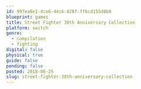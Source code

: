 ```yaml
---
id: 997ea8e1-4ce6-44c6-828f-ff6cd155d8b0
blueprint: games
title: Street Fighter 30th Anniversary Collection
platform: switch
genre:
  - compilation
  - fighting
digital: false
physical: true
guide: false
pending: false
posted: 2018-06-25
slug: street-fighter-30th-anniversary-collection
---
```

